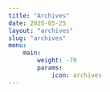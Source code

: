```yaml
---
title: "Archives"
date: 2025-05-25
layout: "archives"
slug: "archives"
menu:
    main:
        weight: -70
        params: 
            icon: archives
---
```

